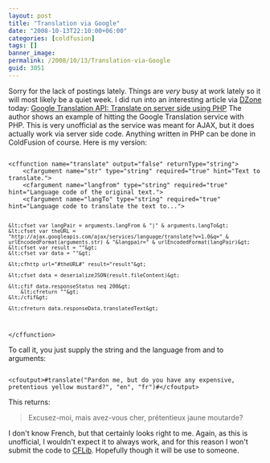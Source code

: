 ```yaml
---
layout: post
title: "Translation via Google"
date: "2008-10-13T22:10:00+06:00"
categories: [coldfusion]
tags: []
banner_image: 
permalink: /2008/10/13/Translation-via-Google
guid: 3051
---
```


Sorry for the lack of postings lately. Things are <i>very</i> busy at work lately so it will most likely be a quiet week. I did run into an interesting article via <a href="http://www.dzone.com">DZone</a> today: <a href="http://www.plentyofcode.com/2008/10/google-translation-api-translate-on.html">Google Translation API: Translate on server side using PHP</a> The author shows an example of hitting the Google Translation service with PHP. This is very unofficial as the service was meant for AJAX, but it does actually work via server side code. Anything written in PHP can be done in ColdFusion of course. Here is my version:
<!--more-->
<code>
&lt;cffunction name="translate" output="false" returnType="string"&gt;
	&lt;cfargument name="str" type="string" required="true" hint="Text to translate."&gt;
	&lt;cfargument name="langfrom" type="string" required="true" hint="Language code of the original text."&gt;
	&lt;cfargument name="langTo" type="string" required="true" hint="Language code to translate the text to..."&gt;
	
	&lt;cfset var langPair = arguments.langFrom & "|" & arguments.langTo&gt;
	&lt;cfset var theURL = "http://ajax.googleapis.com/ajax/services/language/translate?v=1.0&q=" & urlEncodedFormat(arguments.str) & "&langpair=" & urlEncodedFormat(langPair)&gt;
	&lt;cfset var result = ""&gt;
	&lt;cfset var data = ""&gt;
	
	&lt;cfhttp url="#theURL#" result="result"&gt;
	
	&lt;cfset data = deserializeJSON(result.fileContent)&gt;

	&lt;cfif data.responseStatus neq 200&gt;
		&lt;cfreturn ""&gt;
	&lt;/cfif&gt;
	
	&lt;cfreturn data.responseData.translatedText&gt;	

&lt;/cffunction&gt;
</code>

To call it, you just supply the string and the language from and to arguments:

<code>
&lt;cfoutput&gt;#translate("Pardon me, but do you have any expensive, pretentious yellow mustard?", "en", "fr")#&lt;/cfoutput&gt;
</code>

This returns: 

<blockquote>
<p>
Excusez-moi, mais avez-vous cher, prétentieux jaune moutarde? 
</p>
</blockquote>

I don't know French, but that certainly looks right to me. Again, as this is unofficial, I wouldn't expect it to always work, and for this reason I won't submit the code to <a href="http://www.cflib.org">CFLib</a>. Hopefully though it will be use to someone.